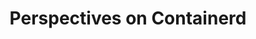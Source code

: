 ---
# Accomplishments widget.
widget: "howto"  # See https://sourcethemes.com/academic/docs/page-builder/
headless: true  # This file represents a page section.
active: true  # Activate this widget? true/false
weight: 1  # Order that this section will appear.
title: "Perspectives on Containerd"
subtitle: ""

# Date format
#   Refer to https://sourcethemes.com/academic/docs/customization/#date-format
date_format: "Jan 2006"

# Accomplishments.
#   Add/remove as many `[[item]]` blocks below as you like.
#   `title`, `organization` and `date_start` are the required parameters.
#   Leave other parameters empty if not required.
#   Begin/end multi-line descriptions with 3 quotes `"""`.
item: 
smallItem: 
 - title: "Cloud Native Computing Foundation Announces Containerd Graduation"
   summary: "cncf.io"
   linkText: ""
   linkUrl: "https://www.cncf.io/announcement/2019/02/28/cncf-announces-containerd-graduation/"
   openNewWindow: 
   image: "https://res.cloudinary.com/agile-seo/image/fetch/w_62,dpr_1.0,d_blank_am8gzx.png/https%3A%2F%2Flogo.clearbit.com%2Fcncf.io%3Fsize%3D250"
 - title: "What is containerd ? "
   summary: "blog.docker.com"
   linkText: ""
   linkUrl: "https://blog.docker.com/2017/08/what-is-containerd-runtime/"
   openNewWindow: 
   image: "https://res.cloudinary.com/agile-seo/image/fetch/w_62,dpr_1.0,d_blank_am8gzx.png/https%3A%2F%2Flogo.clearbit.com%2Fblog.docker.com%3Fsize%3D250"
 - title: "A Foray Into the World of Containerd"
   summary: "alibabacloud.com"
   linkText: ""
   linkUrl: "https://www.alibabacloud.com/blog/a-foray-into-the-world-of-containerd_364322"
   openNewWindow: 
   image: "https://res.cloudinary.com/agile-seo/image/fetch/w_62,dpr_1.0,d_blank_am8gzx.png/https%3A%2F%2Flogo.clearbit.com%2Falibabacloud.com%3Fsize%3D250"
 - title: "Docker Containerd Explained in Plain Words"
   summary: "blogs.vmware.com"
   linkText: ""
   linkUrl: "https://blogs.vmware.com/cloudnative/2017/02/27/docker-containerd-explained-plain-words/"
   openNewWindow: 
   image: "https://res.cloudinary.com/agile-seo/image/fetch/w_62,dpr_1.0,d_blank_am8gzx.png/https%3A%2F%2Flogo.clearbit.com%2Fblogs.vmware.com%3Fsize%3D250"
 - title: "containerd 1.0 Project Update the how, why, brief history of containerd, and its use today"
   summary: "youtube.com"
   linkText: ""
   linkUrl: "https://www.youtube.com/watch?v=CEhJXzkxoWo"
   openNewWindow: 
   image: "https://res.cloudinary.com/agile-seo/image/fetch/w_62,dpr_1.0,d_blank_am8gzx.png/https%3A%2F%2Flogo.clearbit.com%2Fyoutube.com%3Fsize%3D250"
 - title: "How containerd compares to runC"
   summary: "stackoverflow.com"
   linkText: ""
   linkUrl: "https://stackoverflow.com/questions/41645665/how-containerd-compares-to-runc"
   openNewWindow: 
   image: "https://res.cloudinary.com/agile-seo/image/fetch/w_62,dpr_1.0,d_blank_am8gzx.png/https%3A%2F%2Flogo.clearbit.com%2Fstackoverflow.com%3Fsize%3D250"
---